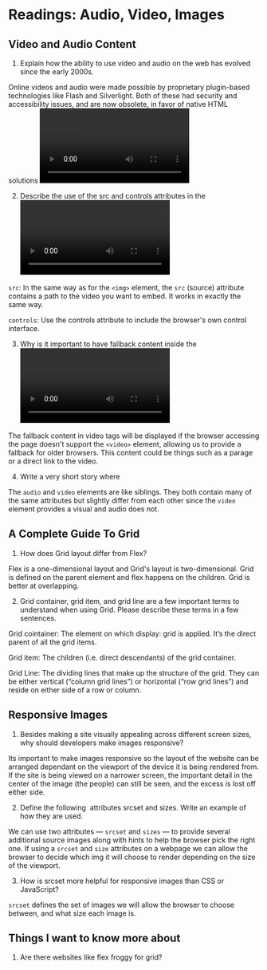 # Readings: Audio, Video, Images


## Video and Audio Content

1. Explain how the ability to use video and audio on the web has evolved since the early 2000s.

Online videos and audio were made possible by proprietary plugin-based technologies like Flash and Silverlight. Both of these had security and accessibility 
issues, and are now obsolete, in favor of native HTML solutions <video> and <audio> elements and the availability of JavaScript APIs for controlling them. 

2. Describe the use of the src and controls attributes in the <video> element.

`src`: In the same way as for the `<img>` element, the `src` (source) attribute contains a path to the video you want to embed. It works in exactly the same way.

`controls`: Use the controls attribute to include the browser's own control interface.

3. Why is it important to have fallback content inside the <video> element?

The fallback content in video tags will be displayed if the browser accessing the page doesn't support the `<video>` element, allowing us to provide a fallback for older browsers.
This content could be things such as a parage or a direct link to the video.

4. Write a very short story where <audio> and <video> are characters.

The `audio` and `video` elements are like siblings. They both contain many of the same attributes but slightly differ from each other since the `video` element provides
a visual and audio does not.


## A Complete Guide To Grid

1. How does Grid layout differ from Flex?

Flex is a one-dimensional layout and Grid's layout is two-dimensional. Grid is defined on the parent element and flex happens on the children. Grid is better at overlapping.

2. Grid container, grid item, and grid line are a few important terms to understand when using Grid. Please describe these terms in a few sentences.

Grid cointainer: The element on which display: grid is applied. It’s the direct parent of all the grid items. 

Grid item: The children (i.e. direct descendants) of the grid container.

Grid Line: The dividing lines that make up the structure of the grid. They can be either vertical (“column grid lines”) or horizontal (“row grid lines”) and reside on either side of a row or column. 


## Responsive Images

1. Besides making a site visually appealing across different screen sizes, why should developers make images responsive?

Its important to make images responsive so the layout of the website can be arranged dependant on the viewport of the device it is being rendered from. If the site is being viewed on a narrower screen, 
the important detail in the center of the image (the people) can still be seen, and the excess is lost off either side.

2. Define the following <img> attributes srcset and sizes. Write an example of how they are used.

We can use two attributes — `srcset` and `sizes` — to provide several additional source images along with hints to help the browser pick the right one. If using a `srcset` and `size` attributes on a webpage
we can allow the browser to decide which img it will choose to render depending on the size of the viewport.

3. How is srcset more helpful for responsive images than CSS or JavaScript?

`srcset` defines the set of images we will allow the browser to choose between, and what size each image is.

## Things I want to know more about

1. Are there websites like flex froggy for grid?
